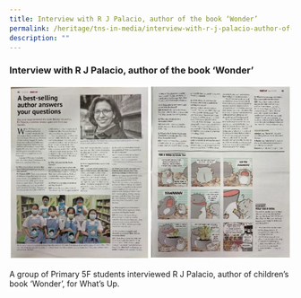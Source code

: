 ```yaml
---
title: Interview with R J Palacio, author of the book ‘Wonder’
permalink: /heritage/tns-in-media/interview-with-r-j-palacio-author-of-the-book-wonder/
description: ""
---
```

### Interview with R J Palacio, author of the book ‘Wonder’

![interview-with-r-j-palacio-author-of-the-book-wonder](/images/Heritage/TNS%20in%20Media/img_interview-with-r-j-palacio-author-of-the-book-wonder.JPG)

A group of Primary 5F students interviewed R J Palacio, author of children’s book ‘Wonder’, for What’s Up.